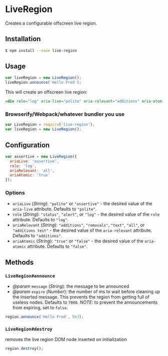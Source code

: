 # LiveRegion

Creates a configurable offscreen live region.

## Installation

```bash
$ npm install --save live-region
```

## Usage

```js
var liveRegion = new LiveRegion();
liveRegion.announce('Hello Fred');
```

This will create an offscreen live region:

```html
<div role="log" aria-live="polite" aria-relevant="additions" aria-atomic="false"></div>
```

### Browserify/Webpack/whatever bundler you use
```js
var LiveRegion = require('live-region');
var liveRegion = new LiveRegion();
```

## Configuration

```js
var assertive = new LiveRegion({
  ariaLive: 'assertive',
  role: 'log',
  ariaRelevant: 'all',
  ariaAtomic: 'true'
});
```

### Options

- `ariaLive` (_String_): `"polite"` or `"assertive"` - the desired value of the `aria-live` attribute. Defaults to `"polite"`.
- `role` (_String_): `"status"`, `"alert"`, or `"log"` - the desired value of the `role` attribute. Defaults to `"log"`.
- `ariaRelevant` (_String_): `"additions"`, `"removals"`, `"text"`, `"all"`, or `"additions text"` - the desired value of the `aria-relevant` attribute. Defaults to `"additions"`.
- `ariaAtomic` (_String_): `"true"` or `"false"` - the desired value of the `aria-atomic` attribute. Defaults to `"false"`.

## Methods

### `LiveRegion#announce`

- *@param* `message` (_String_): the message to be announced
- *@param* `expire` (_Number_): the number of ms to wait before cleaning up the inserted message. This prevents the region from getting full of useless nodes.  Defaults to `7000`.  *NOTE*: to prevent the announcements from expiring, set to `false`.

```js
region.announce('Hello Fred', 5e3);
```

### `LiveRegion#destroy`

removes the live region DOM node inserted on initialization

```js
region.destroy();
```

